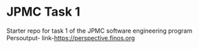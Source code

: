 # JPMC Task 1
Starter repo for task 1 of the JPMC software engineering program
Persoutput-
link-https://perspective.finos.org
